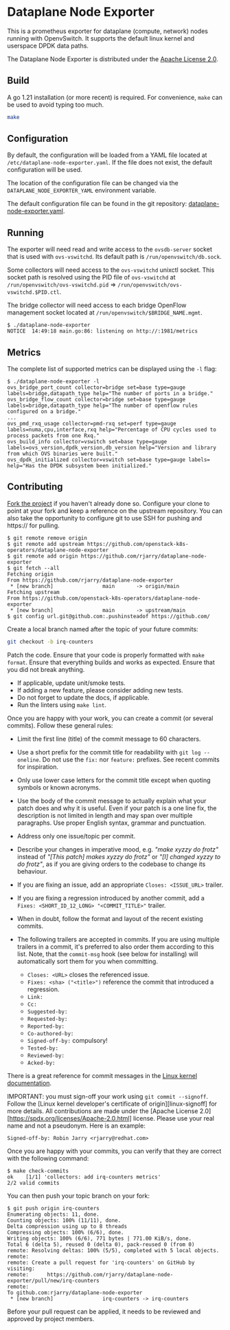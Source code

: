 # Dataplane Node Exporter

This is a prometheus exporter for dataplane (compute, network) nodes running
with OpenvSwitch. It supports the default linux kernel and userspace DPDK data
paths.

The Dataplane Node Exporter is distributed under the [Apache License
2.0](https://spdx.org/licenses/Apache-2.0.html).

## Build

A go 1.21 installation (or more recent) is required. For convenience, `make`
can be used to avoid typing too much.

```bash
make
```

## Configuration

By default, the configuration will be loaded from a YAML file located at
`/etc/dataplane-node-exporter.yaml`. If the file does not exist, the default
configuration will be used.

The location of the configuration file can be changed via the
`DATAPLANE_NODE_EXPORTER_YAML` environment variable.

The default configuration file can be found in the git repository:
[dataplane-node-exporter.yaml](https://github.com/openstack-k8s-operators/dataplane-node-exporter/blob/main/etc/dataplane-node-exporter.yaml).

## Running

The exporter will need read and write access to the `ovsdb-server` socket that
is used with `ovs-vswitchd`. Its default path is `/run/openvswitch/db.sock`.

Some collectors will need access to the `ovs-vswitchd` unixctl socket. This
socket path is resolved using the PID file of `ovs-vswitchd` at
`/run/openvswitch/ovs-vswitchd.pid` =>
`/run/openvswitch/ovs-vswitchd.$PID.ctl`.

The bridge collector will need access to each bridge OpenFlow management socket
located at `/run/openvswitch/$BRIDGE_NAME.mgmt`.

```console
$ ./dataplane-node-exporter
NOTICE  14:49:18 main.go:86: listening on http://:1981/metrics
```

## Metrics

The complete list of supported metrics can be displayed using the `-l` flag:

```console
$ ./dataplane-node-exporter -l
ovs_bridge_port_count collector=bridge set=base type=gauge labels=bridge,datapath_type help="The number of ports in a bridge."
ovs_bridge_flow_count collector=bridge set=base type=gauge labels=bridge,datapath_type help="The number of openflow rules configured on a bridge."
...
ovs_pmd_rxq_usage collector=pmd-rxq set=perf type=gauge labels=numa,cpu,interface,rxq help="Percentage of CPU cycles used to process packets from one Rxq."
ovs_build_info collector=vswitch set=base type=gauge labels=ovs_version,dpdk_version,db_version help="Version and library from which OVS binaries were built."
ovs_dpdk_initialized collector=vswitch set=base type=gauge labels= help="Has the DPDK subsystem been initialized."
```

## Contributing

[Fork the project][fork] if you haven't already done so. Configure your clone
to point at your fork and keep a reference on the upstream repository. You can
also take the opportunity to configure git to use SSH for pushing and https://
for pulling.

[fork]: https://github.com/openstack-k8s-operators/dataplane-node-exporter/fork

```console
$ git remote remove origin
$ git remote add upstream https://github.com/openstack-k8s-operators/dataplane-node-exporter
$ git remote add origin https://github.com/rjarry/dataplane-node-exporter
$ git fetch --all
Fetching origin
From https://github.com/rjarry/dataplane-node-exporter
 * [new branch]                main       -> origin/main
Fetching upstream
From https://github.com/openstack-k8s-operators/dataplane-node-exporter
 * [new branch]                main       -> upstream/main
$ git config url.git@github.com:.pushinsteadof https://github.com/
```

Create a local branch named after the topic of your future commits:

```bash
git checkout -b irq-counters
```

Patch the code. Ensure that your code is properly formatted with `make format`.
Ensure that everything builds and works as expected. Ensure that you did not
break anything.

- If applicable, update unit/smoke tests.
- If adding a new feature, please consider adding new tests.
- Do not forget to update the docs, if applicable.
- Run the linters using `make lint`.

Once you are happy with your work, you can create a commit (or several
commits). Follow these general rules:

- Limit the first line (title) of the commit message to 60 characters.
- Use a short prefix for the commit title for readability with `git log
  --oneline`. Do not use the `fix:` nor `feature:` prefixes. See recent commits
  for inspiration.
- Only use lower case letters for the commit title except when quoting symbols
  or known acronyms.
- Use the body of the commit message to actually explain what your patch does
  and why it is useful. Even if your patch is a one line fix, the description
  is not limited in length and may span over multiple paragraphs. Use proper
  English syntax, grammar and punctuation.
- Address only one issue/topic per commit.
- Describe your changes in imperative mood, e.g. *"make xyzzy do frotz"*
  instead of *"[This patch] makes xyzzy do frotz"* or *"[I] changed xyzzy to do
  frotz"*, as if you are giving orders to the codebase to change its behaviour.
- If you are fixing an issue, add an appropriate `Closes: <ISSUE_URL>` trailer.
- If you are fixing a regression introduced by another commit, add a `Fixes:
  <SHORT_ID_12_LONG> "<COMMIT_TITLE>"` trailer.
- When in doubt, follow the format and layout of the recent existing commits.
- The following trailers are accepted in commits. If you are using multiple
  trailers in a commit, it's preferred to also order them according to this
  list. Note, that the `commit-msg` hook (see below for installing) will
  automatically sort them for you when committing.

  * `Closes: <URL>` closes the referenced issue.
  * `Fixes: <sha> ("<title>")` reference the commit that introduced a regression.
  * `Link:`
  * `Cc:`
  * `Suggested-by:`
  * `Requested-by:`
  * `Reported-by:`
  * `Co-authored-by:`
  * `Signed-off-by:` compulsory!
  * `Tested-by:`
  * `Reviewed-by:`
  * `Acked-by:`

There is a great reference for commit messages in the
[Linux kernel documentation](https://www.kernel.org/doc/html/latest/process/submitting-patches.html#describe-your-changes).

IMPORTANT: you must sign-off your work using `git commit --signoff`. Follow the
[Linux kernel developer's certificate of origin][linux-signoff] for more
details. All contributions are made under the [Apache License
2.0][https://spdx.org/licenses/Apache-2.0.html] license. Please use your real
name and not a pseudonym. Here is an example:

    Signed-off-by: Robin Jarry <rjarry@redhat.com>

Once you are happy with your commits, you can verify that they are correct with
the following command:

```console
$ make check-commits
ok    [1/1] 'collectors: add irq-counters metrics'
2/2 valid commits
```

You can then push your topic branch on your fork:

```console
$ git push origin irq-counters
Enumerating objects: 11, done.
Counting objects: 100% (11/11), done.
Delta compression using up to 8 threads
Compressing objects: 100% (6/6), done.
Writing objects: 100% (6/6), 771 bytes | 771.00 KiB/s, done.
Total 6 (delta 5), reused 0 (delta 0), pack-reused 0 (from 0)
remote: Resolving deltas: 100% (5/5), completed with 5 local objects.
remote:
remote: Create a pull request for 'irq-counters' on GitHub by visiting:
remote:      https://github.com/rjarry/dataplane-node-exporter/pull/new/irq-counters
remote:
To github.com:rjarry/dataplane-node-exporter
 * [new branch]                irq-counters -> irq-counters
```

Before your pull request can be applied, it needs to be reviewed and approved
by project members.
